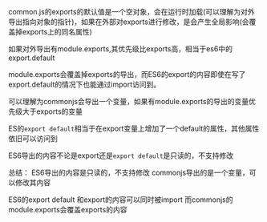 common.js的exports的默认值是一个空对象，会在运行时加载(可以理解为对外导出指向对象的指针)，如果在外部对exports进行修改，是会产生全局影响(会覆盖掉exports上的同名属性)


如果对外导出有module.exports,其优先级比exports高，相当于es6中的export.default


module.exports会覆盖掉exports的导出，而ES6的export的内容即使在写了export.default的情况下也能通过import访问到。

可以理解为commonjs会导出一个变量，如果有module.exports的导出的变量优先级大于exports的变量

ES的`export default`相当于在export变量上增加了一个default的属性，其他属性依旧可以访问到

ES6导出的内容不论是export还是`export default`是只读的，不支持修改


总结：
ES6导出的内容是只读的，不支持修改
commonjs导出的是一个变量，可以修改其内容

ES6的export default 和export的内容可以同时被import
而commonjs的module.exports会覆盖exports的内容
